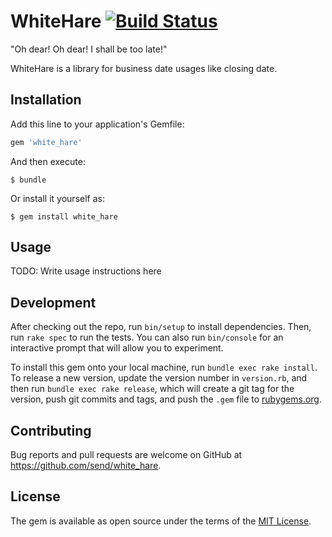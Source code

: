 # WhiteHare [![Build Status](https://travis-ci.org/send/white_hare.svg?branch=master)](https://travis-ci.org/send/white_hare)

"Oh dear! Oh dear! I shall be too late!"

WhiteHare is a library for business date usages like closing date.

## Installation

Add this line to your application's Gemfile:

```ruby
gem 'white_hare'
```

And then execute:

    $ bundle

Or install it yourself as:

    $ gem install white_hare

## Usage

TODO: Write usage instructions here

## Development

After checking out the repo, run `bin/setup` to install dependencies. Then, run `rake spec` to run the tests. You can also run `bin/console` for an interactive prompt that will allow you to experiment.

To install this gem onto your local machine, run `bundle exec rake install`. To release a new version, update the version number in `version.rb`, and then run `bundle exec rake release`, which will create a git tag for the version, push git commits and tags, and push the `.gem` file to [rubygems.org](https://rubygems.org).

## Contributing

Bug reports and pull requests are welcome on GitHub at https://github.com/send/white_hare.


## License

The gem is available as open source under the terms of the [MIT License](http://opensource.org/licenses/MIT).

